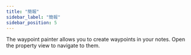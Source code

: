 ```yaml
---
title: "簡報"
sidebar_label: "簡報"
sidebar_position: 5
---
```


The waypoint painter allows you to create waypoints in your notes. Open the property view to navigate to them.
